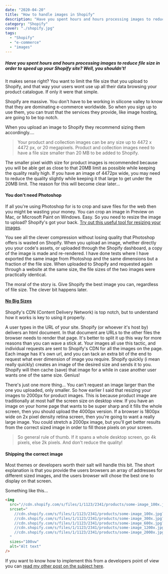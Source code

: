 ```yaml
---
date: "2020-04-20"
title: "How to handle images in Shopify"
description: "Have you spent hours and hours processing images to reduce file size in order to speed up your Shopify site?  Well don't."
category: "Shopify"
cover: "./shopify.jpg"
tags:
  - "Shopify"
  - "e-commerce"
  - "images"
---
```


##### Have you spent hours and hours processing images to reduce file size in order to speed up your Shopify site? Well, you shouldn't!

It makes sense right? You want to limit the file size that you upload to Shopify, and that way your users wont use up all their data browsing your product catalogue. If only it were that simple.

Shopify are massive. You don't have to be working in silicone valley to know that they are dominating e-commerce worldwide. So when you sign up to use them, you can trust that the services they provide, like image hosting, are going to be top notch.

When you upload an image to Shopify they recommend sizing them accordingly....

> Your product and collection images can be any size up to 4472 x 4472 px, or 20 megapixels. Product and collection images need to have a file size smaller than 20 MB to be added to Shopify.

The smaller pixel width size for product images is recommended because you will be able get as close to that 20MB limit as possible while keeping the quality really high. If you have an image of 4472px wide, you may need to reduce the quality slightly while keeping it that large to get under the 20MB limit. The reason for this will become clear later...

#### You don't need Photoshop

If all you're using Photoshop for is to crop and save files for the web then you might be wasting your money. You can crop an image in Preview on Mac, or Microsoft Paint on Windows. Easy. So you need to resize the image to upload? Shopify's got your back. [Try out this useful tool for resizing your images](https://www.shopify.co.uk/tools/image-resizer).

You see all the clever compression without losing quality that Photoshop offers is wasted on Shopify. When you upload an image, whether directly you your code's assets, or uploaded through the Shopify dashboard, a copy of the image is made and re-rendered. I have done tests where I have exported the same image from Photoshop and the same dimensions but a fraction of the file size. When uploaded to Shopify and requested again through a website at the same size, the file sizes of the two images were practically identical.

The moral of the story is. Give Shopify the best image you can, regardless of file size. The clever bit happens later.

#### [No Big Sizes](https://www.youtube.com/watch?v=zA4jOgMYaS0)

Shopify's CDN (Content Delivery Network) is top notch, but to understand how it works is key to using it properly.

A user types in the URL of your site. Shopify (or whoever it's host by) delivers an html document. In that document are URLs to the other files the browser needs to render that page. It's better to split it up this way for more reasons than you can wave a stick at. Your images all use this tactic, and individual requests are sent to Shopify's CDN for all the images on the page. Each image has it's own url, and you can tack an extra bit of the end to request what ever dimension of image you require. Shopify quickly (i mean really quickly) creates an image of the desired size and sends it to you. Shopify will then cache (save) that image for a while in case another user wants one of the same size. Genius!

There's just one more thing... You can't request an image larger than the one you uploaded, only smaller. So how earlier I said that resizing your images to 2000px for product images. This is because product image are traditionally at most half the screen size on desktop view. If you have an image on your home page that wants to be super sharp and it fills the whole screen, then you should upload the 4000px version. If a browser is 1800px wide on 2x pixel density retina screen, then you're going to want a really large image. You could stretch a 2000px image, but you'll get better results from the correct sized image in order to fill those pixels on your screen.

> So general rule of thumb. If it spans a whole desktop screen, go 4k pixels, else 2k pixels. And don't reduce the quality!

#### Shipping the correct image

Most themes or developers worth their salt will handle this bit. The short explanation is that you provide the users browsers an array of addresses for different sized images, and the users browser will chose the best one to display on that screen.

Something like this...

```html
<img
  src="//cdn.shopify.com/s/files/1/1123/2341/products/some-image_100x.jpg?v=123456"
  srcset="
    //cdn.shopify.com/s/files/1/1123/2341/products/some-image_100x.jpg?v=123456   100w,
    //cdn.shopify.com/s/files/1/1123/2341/products/some-image_300x.jpg?v=123456   300w,
    //cdn.shopify.com/s/files/1/1123/2341/products/some-image_600x.jpg?v=123456   600w,
    //cdn.shopify.com/s/files/1/1123/2341/products/some-image_1200x.jpg?v=123456 1200w,
    //cdn.shopify.com/s/files/1/1123/2341/products/some-image_2000x.jpg?v=123456 2000w
  "
  sizes="100vw"
  alt="Alt text"
/>
```

If you want to know how to implement this from a developers point of view you can [read my other post on the subject here](https://sandywyper.dev/blog/shopify-image-snippet/).
